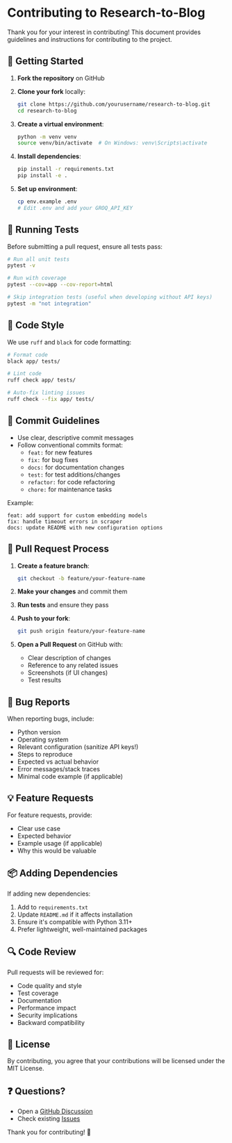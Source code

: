 # Contributing to Research-to-Blog

Thank you for your interest in contributing! This document provides guidelines and instructions for contributing to the project.

## 🚀 Getting Started

1. **Fork the repository** on GitHub
2. **Clone your fork** locally:
   ```bash
   git clone https://github.com/yourusername/research-to-blog.git
   cd research-to-blog
   ```

3. **Create a virtual environment**:
   ```bash
   python -m venv venv
   source venv/bin/activate  # On Windows: venv\Scripts\activate
   ```

4. **Install dependencies**:
   ```bash
   pip install -r requirements.txt
   pip install -e .
   ```

5. **Set up environment**:
   ```bash
   cp env.example .env
   # Edit .env and add your GROQ_API_KEY
   ```

## 🧪 Running Tests

Before submitting a pull request, ensure all tests pass:

```bash
# Run all unit tests
pytest -v

# Run with coverage
pytest --cov=app --cov-report=html

# Skip integration tests (useful when developing without API keys)
pytest -m "not integration"
```

## 🎨 Code Style

We use `ruff` and `black` for code formatting:

```bash
# Format code
black app/ tests/

# Lint code
ruff check app/ tests/

# Auto-fix linting issues
ruff check --fix app/ tests/
```

## 📝 Commit Guidelines

- Use clear, descriptive commit messages
- Follow conventional commits format:
  - `feat:` for new features
  - `fix:` for bug fixes
  - `docs:` for documentation changes
  - `test:` for test additions/changes
  - `refactor:` for code refactoring
  - `chore:` for maintenance tasks

Example:
```
feat: add support for custom embedding models
fix: handle timeout errors in scraper
docs: update README with new configuration options
```

## 🔀 Pull Request Process

1. **Create a feature branch**:
   ```bash
   git checkout -b feature/your-feature-name
   ```

2. **Make your changes** and commit them

3. **Run tests** and ensure they pass

4. **Push to your fork**:
   ```bash
   git push origin feature/your-feature-name
   ```

5. **Open a Pull Request** on GitHub with:
   - Clear description of changes
   - Reference to any related issues
   - Screenshots (if UI changes)
   - Test results

## 🐛 Bug Reports

When reporting bugs, include:

- Python version
- Operating system
- Relevant configuration (sanitize API keys!)
- Steps to reproduce
- Expected vs actual behavior
- Error messages/stack traces
- Minimal code example (if applicable)

## 💡 Feature Requests

For feature requests, provide:

- Clear use case
- Expected behavior
- Example usage (if applicable)
- Why this would be valuable

## 📦 Adding Dependencies

If adding new dependencies:

1. Add to `requirements.txt`
2. Update `README.md` if it affects installation
3. Ensure it's compatible with Python 3.11+
4. Prefer lightweight, well-maintained packages

## 🔍 Code Review

Pull requests will be reviewed for:

- Code quality and style
- Test coverage
- Documentation
- Performance impact
- Security implications
- Backward compatibility

## 📄 License

By contributing, you agree that your contributions will be licensed under the MIT License.

## ❓ Questions?

- Open a [GitHub Discussion](https://github.com/yourusername/research-to-blog/discussions)
- Check existing [Issues](https://github.com/yourusername/research-to-blog/issues)

Thank you for contributing! 🎉

